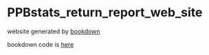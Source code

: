 # PPBstats_return_report_web_site

website generated by [bookdown](https://bookdown.org/yihui/bookdown/)

bookdown code is [here](https://github.com/priviere/PPBstats/tree/master/inst/return_report_web_site)
